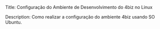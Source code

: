 Title: Configuração do Ambiente de Desenvolvimento do 4biz no Linux

Description: Como realizar a configuração do ambiente 4biz usando SO Ubuntu.
